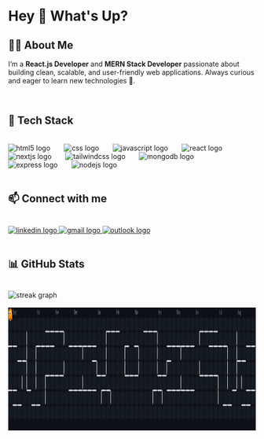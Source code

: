 <h1 align="">Hey 👋 What's Up?</h1>

<div>
  <h2>👨‍💻 About Me</h2>
  <p>
    I’m a <strong>React.js Developer</strong> and <strong>MERN Stack Developer</strong> passionate about building
    clean, scalable, and user-friendly web applications.  
    Always curious and eager to learn new technologies 🚀.
  </p>
</div>


<br/>

<div align="">
  <h2>🚀 Tech Stack</h2>
  <br/>
  <img src="https://cdn.jsdelivr.net/gh/devicons/devicon/icons/html5/html5-original.svg" height="60" alt="html5 logo" />
  <img width="20" />
  <img src="https://cdn.jsdelivr.net/gh/devicons/devicon/icons/css3/css3-original.svg" height="60" alt="css logo" />
  <img width="20" />
  <img src="https://cdn.jsdelivr.net/gh/devicons/devicon/icons/javascript/javascript-original.svg" height="60" alt="javascript logo" />
  <img width="20" />
  <img src="https://cdn.jsdelivr.net/gh/devicons/devicon/icons/react/react-original.svg" height="60" alt="react logo" />
  <img width="20" />
  <img src="https://skillicons.dev/icons?i=nextjs" height="60" alt="nextjs logo" />
  <img width="20" />
  <img src="https://skillicons.dev/icons?i=tailwind" height="60" alt="tailwindcss logo" />
  <img width="20" />
  <img src="https://cdn.jsdelivr.net/gh/devicons/devicon/icons/mongodb/mongodb-original.svg" height="60" alt="mongodb logo" />
  <img width="20" />
  <img src="https://cdn.jsdelivr.net/gh/devicons/devicon/icons/express/express-original.svg" height="60" alt="express logo" />
  <img width="20" />
  <img src="https://cdn.jsdelivr.net/gh/devicons/devicon/icons/nodejs/nodejs-original.svg" height="60" alt="nodejs logo" />
</div>

<br/>

<div align="">
  <h2>📫 Connect with me</h2>
  <br/>
  <a href="https://www.linkedin.com/in/kamlesh-kandpal/" target="_blank">
    <img src="https://img.shields.io/static/v1?message=LinkedIn&logo=linkedin&label=&color=0077B5&logoColor=white&style=for-the-badge" height="30" alt="linkedin logo" />
  </a>
  <a href="mailto:kkandpal06@gmail.com" target="_blank">
    <img src="https://img.shields.io/static/v1?message=Gmail&logo=gmail&label=&color=D14836&logoColor=white&style=for-the-badge" height="30" alt="gmail logo" />
  </a>
  <a href="mailto:kkandpal007@gmail.com" target="_blank">
    <img src="https://img.shields.io/static/v1?message=Outlook&logo=microsoft-outlook&label=&color=0078D4&logoColor=white&style=for-the-badge" height="30" alt="outlook logo" />
  </a>
</div>

<br/>

<div align="" width="100%">
  <h2>📊 GitHub Stats</h2>
  <br/>
  <img src="https://streak-stats.demolab.com?user=KamleshKandpal1&locale=en&mode=weekly&theme=gruvbox&hide_border=true&border_radius=12&date_format=M%20j%5B,%20Y%5D&order=3" width="100%" height="250" alt="streak graph" />
  <br/>
  <br/>
  <img src="pacman-contributions.svg" width="100%" height="250" alt="streak graph" />
</div>
<!-- 
<br/>
<div align="">
  <h2>🎮 Fun Contribution Graph</h2>
  <br/>
<picture>
  <source media="(prefers-color-scheme: dark)" srcset="https://raw.githubusercontent.com/KamleshKandpal1/KamleshKandpal1/output/pacman-contribution-graph-dark.svg">
  <source media="(prefers-color-scheme: light)" srcset="https://raw.githubusercontent.com/KamleshKandpal1/KamleshKandpal1/output/pacman-contribution-graph.svg">
  <img alt="pacman contribution graph" src="https://raw.githubusercontent.com/KamleshKandpal1/KamleshKandpal1/output/pacman-contribution-graph.svg">
</picture>   
</div> -->


